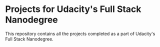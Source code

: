 # Projects for Udacity's Full Stack Nanodegree

This repository contains all the projects completed as a part of Udacity's Full Stack Nanodegree.